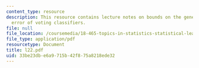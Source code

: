 ```yaml
---
content_type: resource
description: This resource contains lecture notes on bounds on the generalization
  error of voting classifiers.
file: null
file_location: /coursemedia/18-465-topics-in-statistics-statistical-learning-theory-spring-2007/33be23dbe6a9715b42f875a8218ede32_l22.pdf
file_type: application/pdf
resourcetype: Document
title: l22.pdf
uid: 33be23db-e6a9-715b-42f8-75a8218ede32
---
```

